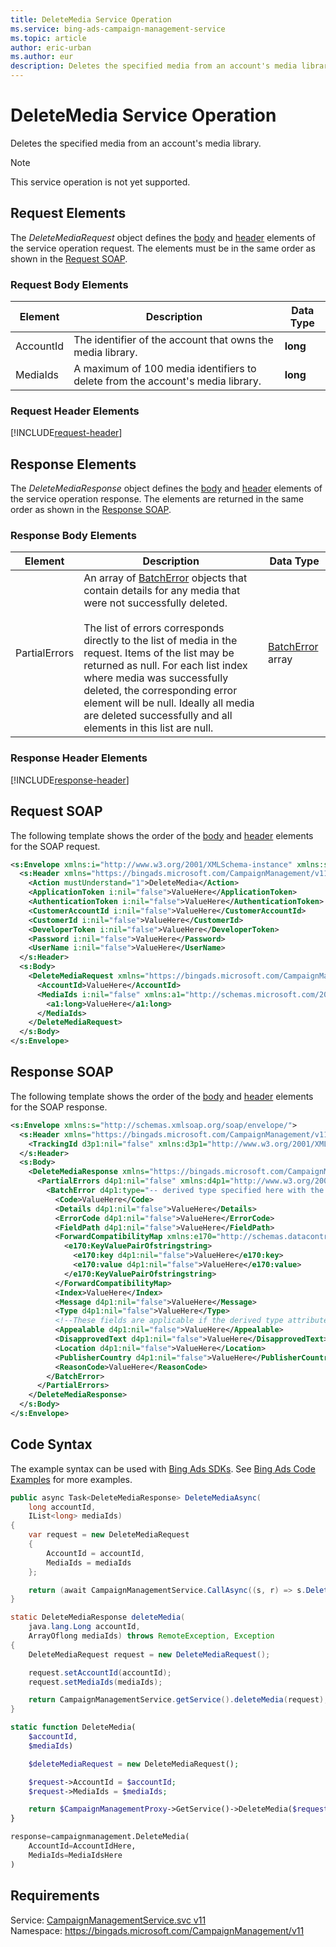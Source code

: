 ```yaml
---
title: DeleteMedia Service Operation
ms.service: bing-ads-campaign-management-service
ms.topic: article
author: eric-urban
ms.author: eur
description: Deletes the specified media from an account's media library.
---
```

# DeleteMedia Service Operation
Deletes the specified media from an account's media library.

> [!NOTE]
> This service operation is not yet supported.

## <a name="request"></a>Request Elements
The *DeleteMediaRequest* object defines the [body](#request-body) and [header](#request-header) elements of the service operation request. The elements must be in the same order as shown in the [Request SOAP](#request-soap). 

### <a name="request-body"></a>Request Body Elements

|Element|Description|Data Type|
|-----------|---------------|-------------|
|<a name="accountid"></a>AccountId|The identifier of the account that owns the media library.|**long**|
|<a name="mediaids"></a>MediaIds|A maximum of 100 media identifiers to delete from the account's media library.|**long**|

### <a name="request-header"></a>Request Header Elements
[!INCLUDE[request-header](./includes/request-header.md)]

## <a name="response"></a>Response Elements
The *DeleteMediaResponse* object defines the [body](#response-body) and [header](#response-header) elements of the service operation response. The elements are returned in the same order as shown in the [Response SOAP](#response-soap).

### <a name="response-body"></a>Response Body Elements

|Element|Description|Data Type|
|-----------|---------------|-------------|
|<a name="partialerrors"></a>PartialErrors|An array of [BatchError](../campaign-management-service/batcherror.md) objects that contain details for any media that were not successfully deleted.<br /><br />The list of errors corresponds directly to the list of media in the request. Items of the list may be returned as null. For each list index where media was successfully deleted, the corresponding error element will be null. Ideally all media are deleted successfully and all elements in this list are null.|[BatchError](batcherror.md) array|

### <a name="response-header"></a>Response Header Elements
[!INCLUDE[response-header](./includes/response-header.md)]

## <a name="request-soap"></a>Request SOAP
The following template shows the order of the [body](#request-body) and [header](#request-header) elements for the SOAP request.

```xml
<s:Envelope xmlns:i="http://www.w3.org/2001/XMLSchema-instance" xmlns:s="http://schemas.xmlsoap.org/soap/envelope/">
  <s:Header xmlns="https://bingads.microsoft.com/CampaignManagement/v11">
    <Action mustUnderstand="1">DeleteMedia</Action>
    <ApplicationToken i:nil="false">ValueHere</ApplicationToken>
    <AuthenticationToken i:nil="false">ValueHere</AuthenticationToken>
    <CustomerAccountId i:nil="false">ValueHere</CustomerAccountId>
    <CustomerId i:nil="false">ValueHere</CustomerId>
    <DeveloperToken i:nil="false">ValueHere</DeveloperToken>
    <Password i:nil="false">ValueHere</Password>
    <UserName i:nil="false">ValueHere</UserName>
  </s:Header>
  <s:Body>
    <DeleteMediaRequest xmlns="https://bingads.microsoft.com/CampaignManagement/v11">
      <AccountId>ValueHere</AccountId>
      <MediaIds i:nil="false" xmlns:a1="http://schemas.microsoft.com/2003/10/Serialization/Arrays">
        <a1:long>ValueHere</a1:long>
      </MediaIds>
    </DeleteMediaRequest>
  </s:Body>
</s:Envelope>
```

## <a name="response-soap"></a>Response SOAP
The following template shows the order of the [body](#response-body) and [header](#response-header) elements for the SOAP response.

```xml
<s:Envelope xmlns:s="http://schemas.xmlsoap.org/soap/envelope/">
  <s:Header xmlns="https://bingads.microsoft.com/CampaignManagement/v11">
    <TrackingId d3p1:nil="false" xmlns:d3p1="http://www.w3.org/2001/XMLSchema-instance">ValueHere</TrackingId>
  </s:Header>
  <s:Body>
    <DeleteMediaResponse xmlns="https://bingads.microsoft.com/CampaignManagement/v11">
      <PartialErrors d4p1:nil="false" xmlns:d4p1="http://www.w3.org/2001/XMLSchema-instance">
        <BatchError d4p1:type="-- derived type specified here with the appropriate prefix --">
          <Code>ValueHere</Code>
          <Details d4p1:nil="false">ValueHere</Details>
          <ErrorCode d4p1:nil="false">ValueHere</ErrorCode>
          <FieldPath d4p1:nil="false">ValueHere</FieldPath>
          <ForwardCompatibilityMap xmlns:e170="http://schemas.datacontract.org/2004/07/System.Collections.Generic" d4p1:nil="false">
            <e170:KeyValuePairOfstringstring>
              <e170:key d4p1:nil="false">ValueHere</e170:key>
              <e170:value d4p1:nil="false">ValueHere</e170:value>
            </e170:KeyValuePairOfstringstring>
          </ForwardCompatibilityMap>
          <Index>ValueHere</Index>
          <Message d4p1:nil="false">ValueHere</Message>
          <Type d4p1:nil="false">ValueHere</Type>
          <!--These fields are applicable if the derived type attribute is set to EditorialError-->
          <Appealable d4p1:nil="false">ValueHere</Appealable>
          <DisapprovedText d4p1:nil="false">ValueHere</DisapprovedText>
          <Location d4p1:nil="false">ValueHere</Location>
          <PublisherCountry d4p1:nil="false">ValueHere</PublisherCountry>
          <ReasonCode>ValueHere</ReasonCode>
        </BatchError>
      </PartialErrors>
    </DeleteMediaResponse>
  </s:Body>
</s:Envelope>
```

## <a name="example"></a>Code Syntax
The example syntax can be used with [Bing Ads SDKs](~/guides/client-libraries.md). See [Bing Ads Code Examples](~/guides/code-examples.md) for more examples.
```csharp
public async Task<DeleteMediaResponse> DeleteMediaAsync(
	long accountId,
	IList<long> mediaIds)
{
	var request = new DeleteMediaRequest
	{
		AccountId = accountId,
		MediaIds = mediaIds
	};

	return (await CampaignManagementService.CallAsync((s, r) => s.DeleteMediaAsync(r), request));
}
```
```java
static DeleteMediaResponse deleteMedia(
	java.lang.Long accountId,
	ArrayOflong mediaIds) throws RemoteException, Exception
{
	DeleteMediaRequest request = new DeleteMediaRequest();

	request.setAccountId(accountId);
	request.setMediaIds(mediaIds);

	return CampaignManagementService.getService().deleteMedia(request);
}
```
```php
static function DeleteMedia(
	$accountId,
	$mediaIds)

	$deleteMediaRequest = new DeleteMediaRequest();

	$request->AccountId = $accountId;
	$request->MediaIds = $mediaIds;

	return $CampaignManagementProxy->GetService()->DeleteMedia($request);
}
```
```python
response=campaignmanagement.DeleteMedia(
	AccountId=AccountIdHere,
	MediaIds=MediaIdsHere
)
```

## Requirements
Service: [CampaignManagementService.svc v11](https://campaign.api.bingads.microsoft.com/Api/Advertiser/CampaignManagement/v11/CampaignManagementService.svc)  
Namespace: https://bingads.microsoft.com/CampaignManagement/v11  

